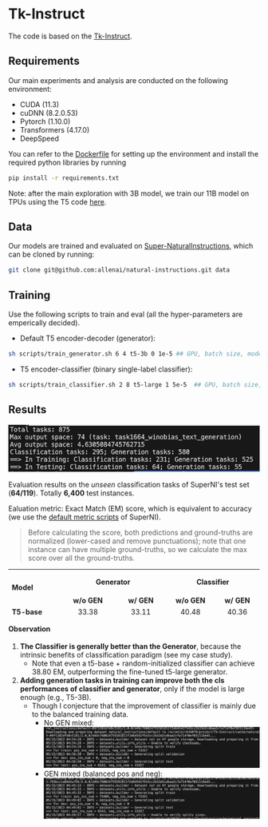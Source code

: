 # Tk-Instruct

The code is based on the [Tk-Instruct](https://github.com/yizhongw/Tk-Instruct).

## Requirements

Our main experiments and analysis are conducted on the following environment:

- CUDA (11.3)
- cuDNN (8.2.0.53)
- Pytorch (1.10.0)
- Transformers (4.17.0)
- DeepSpeed

You can refer to the [Dockerfile](Dockerfile) for setting up the environment and install the required python libraries by running

```bash
pip install -r requirements.txt
```

Note: after the main exploration with 3B model, we train our 11B model on TPUs using the T5 code [here](https://github.com/google-research/text-to-text-transfer-transformer).

## Data

Our models are trained and evaluated on [Super-NaturalInstructions](https://github.com/allenai/natural-instructions), which can be cloned by running:

```bash
git clone git@github.com:allenai/natural-instructions.git data
```

## Training

Use the following scripts to train and eval (all the hyper-parameters are emperically decided).

- Default T5 encoder-decoder (generator):

```bash
sh scripts/train_generator.sh 6 4 t5-3b 0 1e-5 ## GPU, batch size, model name, whether mixing generation tasks (0/1), learning rate
```

- T5 encoder-classifier (binary single-label classifier):

```bash
sh scripts/train_classifier.sh 2 8 t5-large 1 5e-5  ## GPU, batch size, model name, whether mixing generation tasks (0/1), learning rate
```

## Results

![Task distribution](./figures/Task%20distribution.png)

<!-- All the models below can train w/ or w/o generation tasks.  -->

Evaluation results on the *unseen* classification tasks of SuperNI's test set (**64/119**). Totally **6,400** test instances. 

Ealuation metric: Exact Match (EM) score, which is equivalent to accuracy (we use the [default metric scripts](./src/compute_metrics.py) of SuperNI).

> Before calculating the score, both predictions and ground-truths are normalized (lower-cased and remove punctuations); note that one instance can have multiple ground-truths, so we calculate the max score over all the ground-truths.

<table style="height: 91px;" width="642">
<tbody>
<tr style="height: 18px;">
<td style="height: 36px; width: 125.391px;" rowspan="2"><strong>Model</strong></td>
<td style="text-align: center; height: 18px; width: 268.852px;" colspan="2">
<p><strong>Generator</strong></p>
</td>
<td style="text-align: center; height: 18px; width: 225.758px;" colspan="2">
<p><strong>Classifier</strong></p>
</td>
</tr>
<tr style="height: 18px;">
<td style="text-align: center; height: 18px; width: 140.453px;"><strong>w/o GEN</strong></td>
<td style="text-align: center; height: 18px; width: 122.398px;"><strong>w/ GEN</strong></td>
<td style="text-align: center; height: 18px; width: 117.383px;"><strong>w/o GEN</strong></td>
<td style="text-align: center; height: 18px; width: 102.375px;"><strong>w/ GEN</strong></td>
</tr>
<tr style="height: 18px;">
<td style="height: 18px; width: 125.391px;"><strong>T5-base</strong></td>
<td style="text-align: center; height: 18px; width: 140.453px;">33.38</td>
<td style="text-align: center; height: 18px; width: 122.398px;">33.11</td>
<td style="text-align: center; height: 18px; width: 117.383px;">40.48</td>
<td style="text-align: center; height: 18px; width: 102.375px;">40.36</td>
</tr>
<tr style="height: 18px;">
<td style="height: 18px; width: 125.391px;"><strong>T5-large</strong></td>
<td style="text-align: center; height: 18px; width: 140.453px;">40.03</td>
<td style="text-align: center; height: 18px; width: 122.398px;">38.75</td>
<td style="text-align: center; height: 18px; width: 117.383px;">44.28</td>
<td style="text-align: center; height: 18px; width: 102.375px;">43.02</td>
</tr>
<tr style="height: 19px;">
<td style="height: 19px; width: 125.391px;"><strong>T5-3B</strong></td>
<td style="text-align: center; height: 19px; width: 140.453px;">42.25</td>
<td style="text-align: center; height: 19px; width: 122.398px;">46.05</td>
<td style="text-align: center; height: 19px; width: 117.383px;">48.77</td>
<td style="text-align: center; height: 19px; width: 102.375px;">50.16</td>
</tr>
</tbody>
</table>

#### Observation

1. **The Classifier is generally better than the Generator**, because the intrinsic benefits of classification paradigm (see my case study).
    - Note that even a t5-base + random-initialized classifier can achieve 38.80 EM, outperforming the fine-tuned t5-large generator.
2. **Adding generation tasks in training can improve both the cls performances of classifier and generator**, only if the model is large enough (e.g., T5-3B).
    - Though I conjecture that the improvement of classifier is mainly due to the balanced training data.
        - No GEN mixed:
        ![pos_neg_dis_nomix](./figures/pos_vs_neg%20for%20cls%20(nomix).png) 
        - GEN mixed (balanced pos and neg):
        ![pos_neg_dis_mix](./figures/pos_vs_neg%20for%20cls%20(mix).png)
    